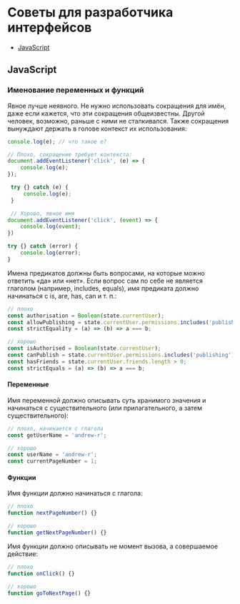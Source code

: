 # Советы для разработчика интерфейсов

- [JavaScript](#javascript)

## JavaScript

### Именование переменных и функций

Явное лучше неявного. Не нужно использовать сокращения для имён,
даже если кажется, что эти сокращения общеизвестны. Другой человек,
возможно, раньше с ними не сталкивался. Также сокращения вынуждают держать
в голове контекст их использования:

```javascript
console.log(e); // что такое e?

// Плохо, сокращение требует контекста:
document.addEventListener('click', (e) => {
	console.log(e);
});

 try {} catch (e) {
	 console.log(e);
 }

 // Хорошо, явное имя
document.addEventListener('click', (event) => {
	console.log(event);
})

try {} catch (error) {
	console.log(error);
}
```

Имена предикатов должны быть вопросами, на которые можно
ответить «да» или «нет». Если вопрос сам по себе не является глаголом (например,
includes, equals), имя предиката должно начинаться с is, are, has, can и т. п.:

```javascript
// плохо
const authorisation = Boolean(state.currentUser);
const allowPublishing = state.currentUser.permissions.includes('publishing');
const strictEquality = (a) => (b) => a === b;

// хорошо
const isAuthorised = Boolean(state.currentUser);
const canPublish = state.currentUser.permissions.includes('publishing');
const hasFriends = state.currentUser.friends.length > 0;
const strictEquals = (a) => (b) => a === b;
```

#### Переменные

Имя переменной должно описывать суть хранимого значения и начинаться
с существительного (или прилагательного, а затем существительного):

```javascript
// плохо, начинается с глагола
const getUserName = 'andrew-r';

// хорошо
const userName = 'andrew-r';
const currentPageNumber = 1;
```

#### Функции

Имя функции должно начинаться с глагола:

```javascript
// плохо
function nextPageNumber() {}

// хорошо
function getNextPageNumber() {}
```

Имя функции должно описывать не момент вызова, а совершаемое действие:

```javascript
// плохо
function onClick() {}

// хорошо
function goToNextPage() {}
```
